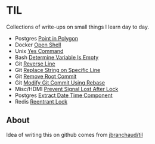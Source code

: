# TIL

Collections of write-ups on small things I learn day to day.

- Postgres [Point in Polygon](https://github.com/wahyuoi/til/blob/master/postgresql/point_in_polygon.md)
- Docker [Open Shell](https://github.com/wahyuoi/til/blob/master/docker/open-shell-on-running-container.md)
- Unix [Yes Command](https://github.com/wahyuoi/til/blob/master/unix/yes-command.md)
- Bash [Determine Variable Is Empty](https://github.com/wahyuoi/til/blob/master/bash/is_variable_empty.md)
- Git [Reverse Line](https://github.com/wahyuoi/til/blob/master/git/reverse-lines.md)
- Git [Replace String on Specific Line](https://github.com/wahyuoi/til/blob/master/git/replace-string-specific-line.md)
- Git [Remove Root Commit](https://github.com/wahyuoi/til/blob/master/git/remove-root-commit.md)
- Git [Modify Git Commit Using Rebase](https://github.com/wahyuoi/til/blob/master/git/modify-git-commit-using-rebase.md)
- Misc/HDMI [Prevent Signal Lost After Lock](https://github.com/wahyuoi/til/blob/master/misc/hdmi/prevent-hdmi-losing-signal-after-blank-screen.md)
- Postgres [Extract Date Time Component](https://github.com/wahyuoi/til/blob/master/postgresql/extract_date_time_component.md)
- Redis [Reentrant Lock](https://github.com/wahyuoi/til/blob/master/redis/reentrant-lock.md)

## About
Idea of writing this on github comes from [jbranchaud/til](https://github.com/jbranchaud/til)

